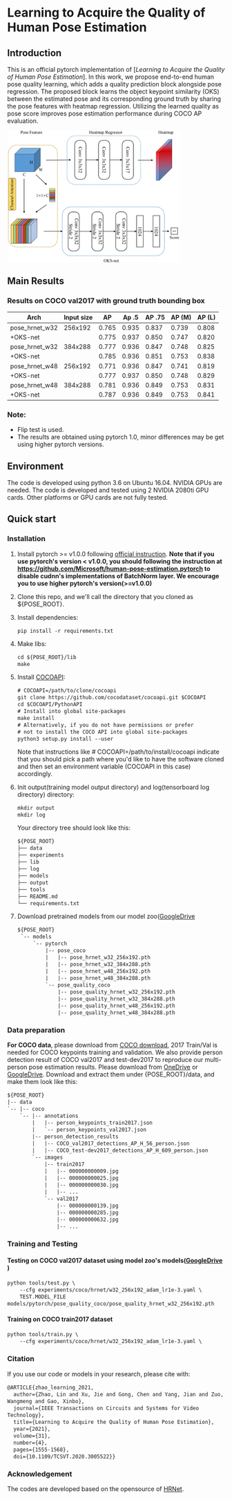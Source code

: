 # Learning to Acquire the Quality of Human Pose Estimation

## Introduction
This is an official pytorch implementation of [*Learning to Acquire the Quality of Human Pose Estimation*]. 
In this work, we propose end-to-end human pose quality learning, which adds a quality prediction block alongside pose regression. The proposed block learns the object keypoint similarity (OKS) between the estimated pose and its corresponding ground truth by sharing the pose features with heatmap regression. Utilizing the learned quality as pose score improves pose estimation performance during COCO AP evaluation.</br>

<img src="/figures/oks-net.jpg" width = "400" alt="Illustrating the architecture of the proposed OKS-Net" align=center />

## Main Results
### Results on COCO val2017 with ground truth bounding box
| Arch               | Input size |    AP | Ap .5 | AP .75 | AP (M) | AP (L) |
|--------------------|------------|-------|-------|--------|--------|--------|
|   pose_hrnet_w32   |    256x192 | 0.765 | 0.935 |  0.837 |  0.739 |  0.808 |
|         +OKS-net   |            | 0.775 | 0.937 |  0.850 |  0.747 |  0.820 |
|   pose_hrnet_w32   |    384x288 | 0.777 | 0.936 |  0.847 |  0.748 |  0.825 |
|         +OKS-net   |            | 0.785 | 0.936 |  0.851 |  0.753 |  0.838 |
|   pose_hrnet_w48   |    256x192 | 0.771 | 0.936 |  0.847 |  0.741 |  0.819 |
|         +OKS-net   |            | 0.777 | 0.937 |  0.850 |  0.748 |  0.829 |
|   pose_hrnet_w48   |    384x288 | 0.781 | 0.936 |  0.849 |  0.753 |  0.831 |
|         +OKS-net   |            | 0.787 | 0.936 |  0.849 |  0.753 |  0.841 |

### Note:
- Flip test is used.
- The results are obtained using pytorch 1.0, minor differences may be get using higher pytorch versions.

## Environment
The code is developed using python 3.6 on Ubuntu 16.04. NVIDIA GPUs are needed. The code is developed and tested using 2 NVIDIA 2080ti GPU cards. Other platforms or GPU cards are not fully tested.

## Quick start
### Installation
1. Install pytorch >= v1.0.0 following [official instruction](https://pytorch.org/).
   **Note that if you use pytorch's version < v1.0.0, you should following the instruction at <https://github.com/Microsoft/human-pose-estimation.pytorch> to disable cudnn's implementations of BatchNorm layer. We encourage you to use higher pytorch's version(>=v1.0.0)**
2. Clone this repo, and we'll call the directory that you cloned as ${POSE_ROOT}.
3. Install dependencies:
   ```
   pip install -r requirements.txt
   ```
4. Make libs:
   ```
   cd ${POSE_ROOT}/lib
   make
   ```
5. Install [COCOAPI](https://github.com/cocodataset/cocoapi):
   ```
   # COCOAPI=/path/to/clone/cocoapi
   git clone https://github.com/cocodataset/cocoapi.git $COCOAPI
   cd $COCOAPI/PythonAPI
   # Install into global site-packages
   make install
   # Alternatively, if you do not have permissions or prefer
   # not to install the COCO API into global site-packages
   python3 setup.py install --user
   ```
   Note that instructions like # COCOAPI=/path/to/install/cocoapi indicate that you should pick a path where you'd like to have the software cloned and then set an environment variable (COCOAPI in this case) accordingly.
4. Init output(training model output directory) and log(tensorboard log directory) directory:

   ```
   mkdir output 
   mkdir log
   ```

   Your directory tree should look like this:

   ```
   ${POSE_ROOT}
   ├── data
   ├── experiments
   ├── lib
   ├── log
   ├── models
   ├── output
   ├── tools 
   ├── README.md
   └── requirements.txt
   ```

6. Download pretrained models from our model zoo([GoogleDrive](https://drive.google.com/drive/folders/1hOTihvbyIxsm5ygDpbUuJ7O_tzv4oXjC?usp=sharing)
   ```
   ${POSE_ROOT}
    `-- models
        `-- pytorch
            |-- pose_coco
            |   |-- pose_hrnet_w32_256x192.pth
            |   |-- pose_hrnet_w32_384x288.pth
            |   |-- pose_hrnet_w48_256x192.pth
            |   |-- pose_hrnet_w48_384x288.pth
            `-- pose_quality_coco
                |-- pose_quality_hrnet_w32_256x192.pth
                |-- pose_quality_hrnet_w32_384x288.pth
                |-- pose_quality_hrnet_w48_256x192.pth
                |-- pose_quality_hrnet_w48_384x288.pth

   ```
   
### Data preparation
**For COCO data**, please download from [COCO download](http://cocodataset.org/#download), 2017 Train/Val is needed for COCO keypoints training and validation. We also provide person detection result of COCO val2017 and test-dev2017 to reproduce our multi-person pose estimation results. Please download from [OneDrive](https://1drv.ms/f/s!AhIXJn_J-blWzzDXoz5BeFl8sWM-) or [GoogleDrive](https://drive.google.com/drive/folders/1fRUDNUDxe9fjqcRZ2bnF_TKMlO0nB_dk?usp=sharing).
Download and extract them under {POSE_ROOT}/data, and make them look like this:
```
${POSE_ROOT}
|-- data
`-- |-- coco
    `-- |-- annotations
        |   |-- person_keypoints_train2017.json
        |   `-- person_keypoints_val2017.json
        |-- person_detection_results
        |   |-- COCO_val2017_detections_AP_H_56_person.json
        |   |-- COCO_test-dev2017_detections_AP_H_609_person.json
        `-- images
            |-- train2017
            |   |-- 000000000009.jpg
            |   |-- 000000000025.jpg
            |   |-- 000000000030.jpg
            |   |-- ... 
            `-- val2017
                |-- 000000000139.jpg
                |-- 000000000285.jpg
                |-- 000000000632.jpg
                |-- ... 
```

### Training and Testing
#### Testing on COCO val2017 dataset using model zoo's models([GoogleDrive](https://drive.google.com/drive/folders/1hOTihvbyIxsm5ygDpbUuJ7O_tzv4oXjC?usp=sharing) )
 

```
python tools/test.py \
    --cfg experiments/coco/hrnet/w32_256x192_adam_lr1e-3.yaml \
    TEST.MODEL_FILE models/pytorch/pose_quality_coco/pose_quality_hrnet_w32_256x192.pth
```

#### Training on COCO train2017 dataset

```
python tools/train.py \
    --cfg experiments/coco/hrnet/w32_256x192_adam_lr1e-3.yaml \
```

### Citation
If you use our code or models in your research, please cite with:
```
@ARTICLE{zhao_learning_2021,
  author={Zhao, Lin and Xu, Jie and Gong, Chen and Yang, Jian and Zuo, Wangmeng and Gao, Xinbo},
  journal={IEEE Transactions on Circuits and Systems for Video Technology}, 
  title={Learning to Acquire the Quality of Human Pose Estimation}, 
  year={2021},
  volume={31},
  number={4},
  pages={1555-1568},
  doi={10.1109/TCSVT.2020.3005522}}
```

### Acknowledgement
The codes are developed based on the opensource of [HRNet](https://github.com/HRNet/HRNet-Human-Pose-Estimation).
